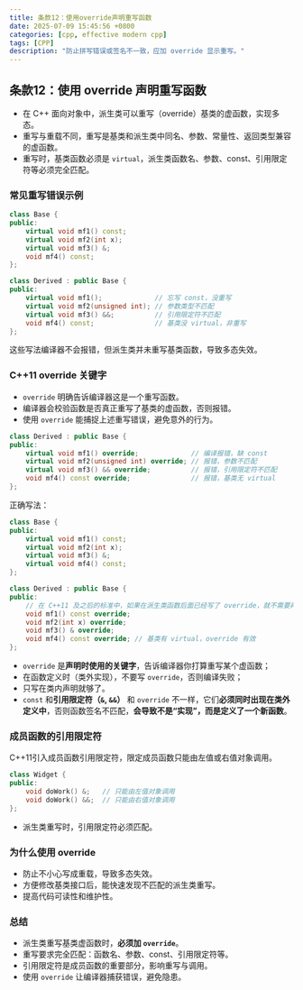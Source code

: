 ```yaml
---
title: 条款12：使用override声明重写函数
date: 2025-07-09 15:45:56 +0800
categories: [cpp, effective modern cpp]
tags: [CPP]
description: "防止拼写错误或签名不一致，应加 override 显示重写。"
---
```

## 条款12：使用 override 声明重写函数

- 在 C++ 面向对象中，派生类可以重写（override）基类的虚函数，实现多态。
- 重写与重载不同，重写是基类和派生类中同名、参数、常量性、返回类型兼容的虚函数。
- 重写时，基类函数必须是 `virtual`，派生类函数名、参数、const、引用限定符等必须完全匹配。

### 常见重写错误示例

```cpp
class Base {
public:
    virtual void mf1() const;
    virtual void mf2(int x);
    virtual void mf3() &;
    void mf4() const;
};

class Derived : public Base {
public:
    virtual void mf1();             // 忘写 const，没重写
    virtual void mf2(unsigned int); // 参数类型不匹配
    virtual void mf3() &&;          // 引用限定符不匹配
    void mf4() const;               // 基类没 virtual，非重写
};
```

这些写法编译器不会报错，但派生类并未重写基类函数，导致多态失效。

### C++11 override 关键字

- `override` 明确告诉编译器这是一个重写函数。
- 编译器会校验函数是否真正重写了基类的虚函数，否则报错。
- 使用 `override` 能捕捉上述重写错误，避免意外的行为。

```cpp
class Derived : public Base {
public:
    virtual void mf1() override;          	 // 编译报错，缺 const
    virtual void mf2(unsigned int) override; // 报错，参数不匹配
    virtual void mf3() && override;       	 // 报错，引用限定符不匹配
    void mf4() const override;            	 // 报错，基类无 virtual
};
```

正确写法：

```cpp
class Base {
public:
    virtual void mf1() const;
    virtual void mf2(int x);
    virtual void mf3() &;
    virtual void mf4() const;
};

class Derived : public Base {
public:
    // 在 C++11 及之后的标准中，如果在派生类函数后面已经写了 override，就不需要再写 virtual
    void mf1() const override;
    void mf2(int x) override;
    void mf3() & override;
    void mf4() const override; // 基类有 virtual，override 有效
};
```

- `override` 是**声明时使用的关键字**，告诉编译器你打算重写某个虚函数；
- 在函数定义时（类外实现），不要写 `override`，否则编译失败；
- 只写在类内声明就够了。
- `const` 和**引用限定符（`&`, `&&`）** 和 `override` 不一样，它们**必须同时出现在类外定义中**，否则函数签名不匹配，**会导致不是“实现”，而是定义了一个新函数**。

### 成员函数的引用限定符

C++11引入成员函数引用限定符，限定成员函数只能由左值或右值对象调用。

```cpp
class Widget {
public:
    void doWork() &;   // 只能由左值对象调用
    void doWork() &&;  // 只能由右值对象调用
};
```

- 派生类重写时，引用限定符必须匹配。

### 为什么使用 override

- 防止不小心写成重载，导致多态失效。
- 方便修改基类接口后，能快速发现不匹配的派生类重写。
- 提高代码可读性和维护性。

### 总结

- 派生类重写基类虚函数时，**必须加 `override`**。
- 重写要求完全匹配：函数名、参数、const、引用限定符等。
- 引用限定符是成员函数的重要部分，影响重写与调用。
- 使用 `override` 让编译器捕获错误，避免隐患。